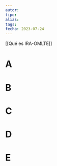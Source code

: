 ```yaml
---
autor:
tipo:
alias:
tags: 
fecha: 2023-07-24
---
```

[[Qué es IRA-OMLTE]]

# A


# B


# C


# D


# E